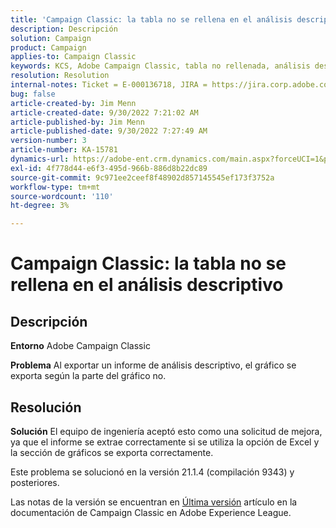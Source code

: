 ```yaml
---
title: 'Campaign Classic: la tabla no se rellena en el análisis descriptivo'
description: Descripción
solution: Campaign
product: Campaign
applies-to: Campaign Classic
keywords: KCS, Adobe Campaign Classic, tabla no rellenada, análisis descriptivo, preguntas más frecuentes
resolution: Resolution
internal-notes: Ticket = E-000136718, JIRA = https://jira.corp.adobe.com/browse/NEO-24963
bug: false
article-created-by: Jim Menn
article-created-date: 9/30/2022 7:21:02 AM
article-published-by: Jim Menn
article-published-date: 9/30/2022 7:27:49 AM
version-number: 3
article-number: KA-15781
dynamics-url: https://adobe-ent.crm.dynamics.com/main.aspx?forceUCI=1&pagetype=entityrecord&etn=knowledgearticle&id=7872c36a-9040-ed11-9db1-0022480866ad
exl-id: 4f778d44-e6f3-495d-966b-886d8b22dc89
source-git-commit: 9c971ee2ceef8f48902d857145545ef173f3752a
workflow-type: tm+mt
source-wordcount: '110'
ht-degree: 3%

---
```


# Campaign Classic: la tabla no se rellena en el análisis descriptivo

## Descripción


<b>Entorno</b>
Adobe Campaign Classic

<b>Problema</b>
Al exportar un informe de análisis descriptivo, el gráfico se exporta según la parte del gráfico no.


## Resolución


<b>Solución</b>
El equipo de ingeniería aceptó esto como una solicitud de mejora, ya que el informe se extrae correctamente si se utiliza la opción de Excel y la sección de gráficos se exporta correctamente.

Este problema se solucionó en la versión 21.1.4 (compilación 9343) y posteriores.

Las notas de la versión se encuentran en [Última versión](https://experienceleague.adobe.com/docs/campaign-classic/using/release-notes/latest-release.html?lang=es) artículo en la documentación de Campaign Classic en Adobe Experience League.
